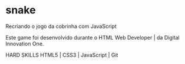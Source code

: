 # snake
Recriando o jogo da cobrinha com JavaScript

Este game foi desenvolvido durante o HTML Web Developer | da Digital Innovation One.

HARD SKILLS
HTML5 | CSS3 | JavaScript | Git

